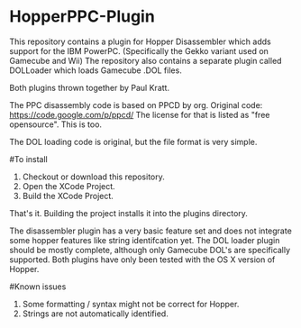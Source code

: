 # HopperPPC-Plugin
This repository contains a plugin for Hopper Disassembler which adds support for the IBM PowerPC. (Specifically the Gekko variant used on Gamecube and Wii)
The repository also contains a separate plugin called DOLLoader which loads Gamecube .DOL files.

Both plugins thrown together by Paul Kratt.

The PPC disassembly code is based on PPCD by org.
Original code: https://code.google.com/p/ppcd/
The license for that is listed as "free opensource". This is too.

The DOL loading code is original, but the file format is very simple.

#To install
1. Checkout or download this repository.
2. Open the XCode Project.
3. Build the XCode Project.

That's it. Building the project installs it into the plugins directory.

The disassembler plugin has a very basic feature set and does not integrate some hopper features like string identifcation yet. The DOL loader plugin should be mostly complete, although only Gamecube DOL's are specifically supported. Both plugins have only been tested with the OS X version of Hopper.

#Known issues
1. Some formatting / syntax might not be correct for Hopper.
2. Strings are not automatically identified.
